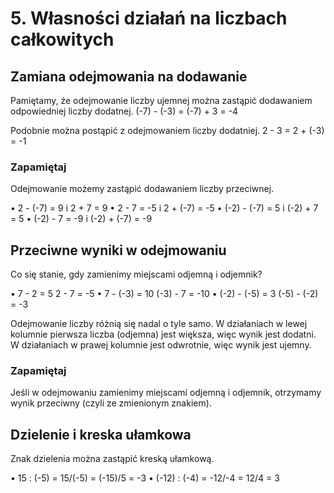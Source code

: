 # 5. Własności działań na liczbach całkowitych

## Zamiana odejmowania na dodawanie

Pamiętamy, że odejmowanie liczby ujemnej można zastąpić dodawaniem odpowiedniej liczby dodatnej.
(-7) - (-3) = (-7) + 3 = -4

Podobnie można postąpić z odejmowaniem liczby dodatniej.
2 - 3 = 2 + (-3) = -1

### Zapamiętaj

Odejmowanie możemy zastąpić dodawaniem liczby przeciwnej.

• 2 - (-7) = 9        i        2 + 7 = 9
• 2 - 7 = -5         i        2 + (-7) = -5
• (-2) - (-7) = 5    i        (-2) + 7 = 5
• (-2) - 7 = -9      i        (-2) + (-7) = -9

## Przeciwne wyniki w odejmowaniu

Co się stanie, gdy zamienimy miejscami odjemną i odjemnik?

• 7 - 2 = 5                    2 - 7 = -5
• 7 - (-3) = 10                (-3) - 7 = -10
• (-2) - (-5) = 3              (-5) - (-2) = -3

Odejmowanie liczby różnią się nadal o tyle samo. W działaniach w lewej kolumnie pierwsza liczba (odjemna) jest większa, więc wynik jest dodatni. W działaniach w prawej kolumnie jest odwrotnie, więc wynik jest ujemny.

### Zapamiętaj

Jeśli w odejmowaniu zamienimy miejscami odjemną i odjemnik, otrzymamy wynik przeciwny (czyli ze zmienionym znakiem).

## Dzielenie i kreska ułamkowa

Znak dzielenia można zastąpić kreską ułamkową.

• 15 : (-5) = 15/(-5) = (-15)/5 = -3
• (-12) : (-4) = -12/-4 = 12/4 = 3